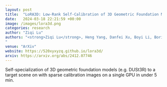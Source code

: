 ```yaml
---
layout: post
title:  "LoRA3D: Low-Rank Self-Calibration of 3D Geometric Foundation Models"
date:   2024-03-18 22:21:59 +00:00
image: /images/lora3d.png
categories: research
author: "Ziqi Lu"
authors: "<strong>Ziqi Lu</strong>, Heng Yang, Danfei Xu, Boyi Li, Boris Ivanovic, Marco Pavone, Yue Wang
"
venue: "ArXiv"
website: https://520xyxyzq.github.io/lora3d/
arxiv: https://arxiv.org/abs/2412.07746
---
```


Self-specialization of 3D geometric foundation models (e.g. DUSt3R) to a target scene on with sparse calibration images on a single GPU in under 5 min.